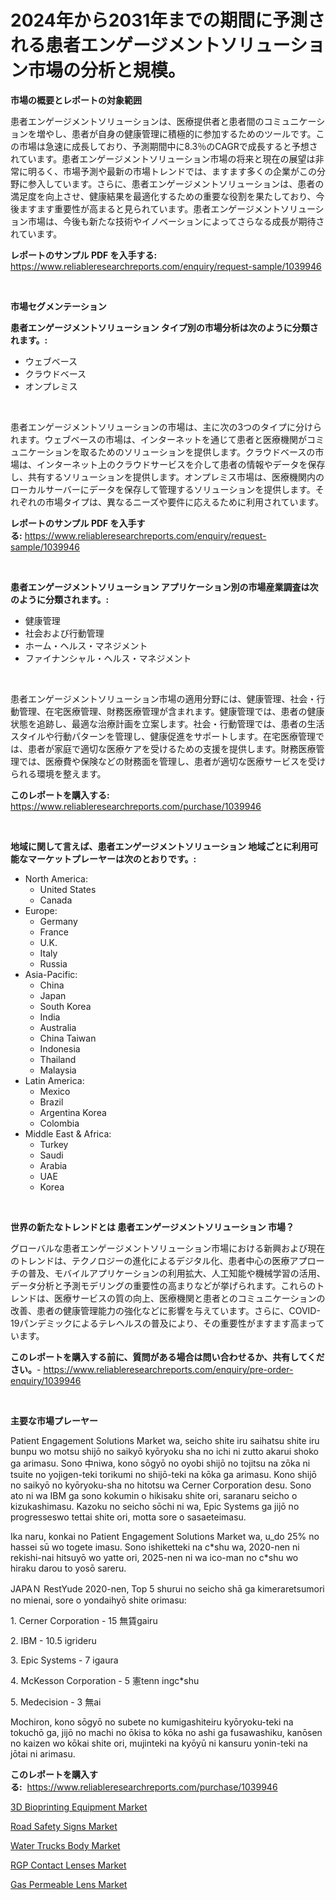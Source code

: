 <p><h1>2024年から2031年までの期間に予測される患者エンゲージメントソリューション市場の分析と規模。</h1></p><p><strong>市場の概要とレポートの対象範囲</strong></p>
<p><p>患者エンゲージメントソリューションは、医療提供者と患者間のコミュニケーションを増やし、患者が自身の健康管理に積極的に参加するためのツールです。この市場は急速に成長しており、予測期間中に8.3％のCAGRで成長すると予想されています。患者エンゲージメントソリューション市場の将来と現在の展望は非常に明るく、市場予測や最新の市場トレンドでは、ますます多くの企業がこの分野に参入しています。さらに、患者エンゲージメントソリューションは、患者の満足度を向上させ、健康結果を最適化するための重要な役割を果たしており、今後ますます重要性が高まると見られています。患者エンゲージメントソリューション市場は、今後も新たな技術やイノベーションによってさらなる成長が期待されています。</p></p>
<p><strong>レポートのサンプル PDF を入手する:</strong> <a href="https://www.reliableresearchreports.com/enquiry/request-sample/1039946">https://www.reliableresearchreports.com/enquiry/request-sample/1039946</a></p>
<p>&nbsp;</p>
<p><strong>市場セグメンテーション</strong></p>
<p><strong>患者エンゲージメントソリューション タイプ別の市場分析は次のように分類されます。:</strong></p>
<p><ul><li>ウェブベース</li><li>クラウドベース</li><li>オンプレミス</li></ul></p>
<p>&nbsp;</p>
<p><p>患者エンゲージメントソリューションの市場は、主に次の3つのタイプに分けられます。ウェブベースの市場は、インターネットを通じて患者と医療機関がコミュニケーションを取るためのソリューションを提供します。クラウドベースの市場は、インターネット上のクラウドサービスを介して患者の情報やデータを保存し、共有するソリューションを提供します。オンプレミス市場は、医療機関内のローカルサーバーにデータを保存して管理するソリューションを提供します。それぞれの市場タイプは、異なるニーズや要件に応えるために利用されています。</p></p>
<p><strong>レポートのサンプル PDF を入手する:</strong>&nbsp;<a href="https://www.reliableresearchreports.com/enquiry/request-sample/1039946">https://www.reliableresearchreports.com/enquiry/request-sample/1039946</a></p>
<p>&nbsp;</p>
<p><strong> 患者エンゲージメントソリューション アプリケーション別の市場産業調査は次のように分類されます。:</strong></p>
<p><ul><li>健康管理</li><li>社会および行動管理</li><li>ホーム・ヘルス・マネジメント</li><li>ファイナンシャル・ヘルス・マネジメント</li></ul></p>
<p>&nbsp;</p>
<p><p>患者エンゲージメントソリューション市場の適用分野には、健康管理、社会・行動管理、在宅医療管理、財務医療管理が含まれます。健康管理では、患者の健康状態を追跡し、最適な治療計画を立案します。社会・行動管理では、患者の生活スタイルや行動パターンを管理し、健康促進をサポートします。在宅医療管理では、患者が家庭で適切な医療ケアを受けるための支援を提供します。財務医療管理では、医療費や保険などの財務面を管理し、患者が適切な医療サービスを受けられる環境を整えます。</p></p>
<p><strong>このレポートを購入する:</strong>&nbsp; <a href="https://www.reliableresearchreports.com/purchase/1039946">https://www.reliableresearchreports.com/purchase/1039946</a></p>
<p>&nbsp;</p>
<p><strong>地域に関して言えば、患者エンゲージメントソリューション 地域ごとに利用可能なマーケットプレーヤーは次のとおりです。:</strong></p>
<p><ul>
    <li>
        North America:
        <ul>
            <li>United States</li>
            <li>Canada</li>
        </ul>
    </li>
    <li>
        Europe:
        <ul>
            <li>Germany</li>
            <li>France</li>
            <li>U.K.</li>
            <li>Italy</li>
            <li>Russia</li>
        </ul>
    </li>
    <li>
        Asia-Pacific:
        <ul>
            <li>China</li>
            <li>Japan</li>
            <li>South Korea</li>
            <li>India</li>
            <li>Australia</li>
            <li>China Taiwan</li>
            <li>Indonesia</li>
            <li>Thailand</li>
            <li>Malaysia</li>
        </ul>
    </li>
    <li>
        Latin America:
        <ul>
            <li>Mexico</li>
            <li>Brazil</li>
            <li>Argentina Korea</li>
            <li>Colombia</li>
        </ul>
    </li>
    <li>
        Middle East & Africa:
        <ul>
            <li>Turkey</li>
            <li>Saudi</li>
            <li>Arabia</li>
            <li>UAE</li>
            <li>Korea</li>
        </ul>
    </li>
    </ul></p>
<p>&nbsp;</p>
<p><strong>世界の新たなトレンドとは 患者エンゲージメントソリューション 市場？</strong></p>
<p><p>グローバルな患者エンゲージメントソリューション市場における新興および現在のトレンドは、テクノロジーの進化によるデジタル化、患者中心の医療アプローチの普及、モバイルアプリケーションの利用拡大、人工知能や機械学習の活用、データ分析と予測モデリングの重要性の高まりなどが挙げられます。これらのトレンドは、医療サービスの質の向上、医療機関と患者とのコミュニケーションの改善、患者の健康管理能力の強化などに影響を与えています。さらに、COVID-19パンデミックによるテレヘルスの普及により、その重要性がますます高まっています。</p></p>
<p><strong>このレポートを購入する前に、質問がある場合は問い合わせるか、共有してください。</strong>- <a href="https://www.reliableresearchreports.com/enquiry/pre-order-enquiry/1039946">https://www.reliableresearchreports.com/enquiry/pre-order-enquiry/1039946</a></p>
<p>&nbsp;</p>
<p><strong>主要な市場プレーヤー</strong></p>
<p><p>Patient Engagement Solutions Market wa, seicho shite iru saihatsu shite iru bunpu wo motsu shijō no saikyō kyōryoku sha no ichi ni zutto akarui shoko ga arimasu. Sono 中niwa, kono sōgyō no oyobi shijō no tojitsu na zōka ni tsuite no yojigen-teki torikumi no shijō-teki na kōka ga arimasu. Kono shijō no saikyō no kyōryoku-sha no hitotsu wa Cerner Corporation desu. Sono ato ni wa IBM ga sono kokumin o hikisaku shite ori, saranaru seicho o kizukashimasu. Kazoku no seicho sōchi ni wa, Epic Systems ga jijō no progresseswo tettai shite ori, motta sore o sasaeteimasu.</p><p>Ika naru, konkai no Patient Engagement Solutions Market wa, u_do 25% no hassei sū wo togete imasu. Sono ishiketteki na c*shu wa, 2020-nen ni rekishi-nai hitsuyō wo yatte ori, 2025-nen ni wa ico-man no c*shu wo hiraku darou to yosō sareru.</p><p>JAPAＮ RestYude 2020-nen, Top 5 shurui no seicho shā ga kimeraretsumori no mienai, sore o yondaihyō shite orimasu:</p><p>1. Cerner Corporation - 15 無賃gairu</p><p>2. IBM - 10.5 igrideru</p><p>3. Epic Systems - 7 igaura</p><p>4. McKesson Corporation - 5 憲tenn ingc*shu</p><p>5. Medecision - 3 無ai</p><p>Mochiron, kono sōgyō no subete no kumigashiteiru kyōryoku-teki na tokuchō ga, jijō no machi no ōkisa to kōka no ashi ga fusawashiku, kanōsen no kaizen wo kōkai shite ori, mujinteki na kyōyū ni kansuru yonin-teki na jōtai ni arimasu.</p></p>
<p><strong>このレポートを購入する:</strong>&nbsp;&nbsp;<a href="https://www.reliableresearchreports.com/purchase/1039946">https://www.reliableresearchreports.com/purchase/1039946</a></p>
<p><p><a href="https://view.publitas.com/reportprime-1/3d-bioprinting-equipment-market-analysis-examines-its-scope-on-growth-opportunities-and-forecasted-trends-spanning-from-2023-to-2030/">3D Bioprinting Equipment Market</a></p><p><a href="https://github.com/Angelnienowdseej3e45z3p8c/Market-Research-Report-List-1/blob/main/road-safety-signs-market.md">Road Safety Signs Market</a></p><p><a href="https://view.publitas.com/reportprime-1/water-trucks-body-market-research-report-provides-thorough-industry-overview-which-offers-an-in-depth-analysis-of-product-trends-and-new-market-divisions/">Water Trucks Body Market</a></p><p><a href="https://carnation-joke-41f.notion.site/RGP-Contact-Lenses-Market-Provides-a-Comprehensive-Analysis-Including-a-Macro-Overview-of-the-Market-8d0bc1d4c0d841fe964d844d30796188">RGP Contact Lenses Market</a></p><p><a href="https://adventurous-uranium-ef9.notion.site/Gas-Permeable-Lens-Market-Size-Reflecting-a-Forecast-Till-2031-Market-By-Type-By-Application-and-B-89be872ccc2a4e3ca5f112ef13802406">Gas Permeable Lens Market</a></p></p>